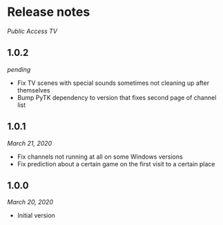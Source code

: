 # Release notes
*Public Access TV*

## 1.0.2
*pending*

* Fix TV scenes with special sounds sometimes not cleaning up after themselves
* Bump PyTK dependency to version that fixes second page of channel list

## 1.0.1
*March 21, 2020*

* Fix channels not running at all on some Windows versions
* Fix prediction about a certain game on the first visit to a certain place

## 1.0.0
*March 20, 2020*

* Initial version
